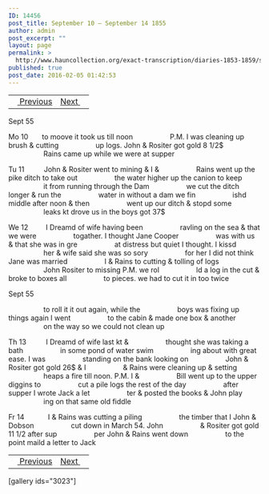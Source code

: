 ```yaml
---
ID: 14456
post_title: September 10 – September 14 1855
author: admin
post_excerpt: ""
layout: page
permalink: >
  http://www.hauncollection.org/exact-transcription/diaries-1853-1859/september-10-september-14-1855/
published: true
post_date: 2016-02-05 01:42:53
---
```

<table style="width: 100%;" align="center">
<tbody>
<tr>
<td><a href="http://www.hauncollection.org/version-2/diaries-1853-1859/september-6-september-9-1855/"><img src="https://lh3.googleusercontent.com/-EFJpxxNiPNw/VqgtWBCZrMI/AAAAAAAAAFU/WfY4lPFWWkg/s800-Ic42/Soeb-Plain-Arrows-8-10px.png" alt="" width="10" height="10" /> Previous</a></td>
<td style="text-align: right;"><a href="http://www.hauncollection.org/version-2/diaries-1853-1859/september-15-september-18-1855/">Next <img src="https://lh3.googleusercontent.com/-67k0cYlpXHw/VqgtWKz1MXI/AAAAAAAAAFU/k9PW_Piyurk/s800-Ic42/Soeb-Plain-Arrows-5-10px.png" alt="" width="10" height="10" /></a></td>
</tr>
</tbody>
</table>
Sept 55

Mo 10       to moove it took us till noon
<span style="margin-left: 70px;">P.M. I was cleaning up brush &amp; cutting
<span style="margin-left: 70px;">up logs. John &amp; Rositer got gold 8 1/2$
<span style="margin-left: 70px;">Rains came up while we were at supper</span></span></span>

Tu 11          John &amp; Rositer went to mining &amp; I &amp;
<span style="margin-left: 70px;">Rains went up the pike ditch to take out
<span style="margin-left: 70px;">the water higher up the canion to keep
<span style="margin-left: 70px;">it from running through the Dam
<span style="margin-left: 70px;">we cut the ditch longer &amp; run the
<span style="margin-left: 70px;">water in without a dam we fin
<span style="margin-left: 70px;">ishd middle after noon &amp; then
<span style="margin-left: 70px;">went up our ditch &amp; stopd some
<span style="margin-left: 70px;">leaks kt drove us in the boys got 37$</span></span></span></span></span></span></span></span>

We 12         I Dreamd of wife having been
<span style="margin-left: 70px;">ravling on the sea &amp; that we were
<span style="margin-left: 70px;">togather. I thought Jane Cooper
<span style="margin-left: 70px;">was with us &amp; that she was in gre
<span style="margin-left: 70px;">at distress but quiet I thought. I kissd
<span style="margin-left: 70px;">her &amp; wife said she was so sory
<span style="margin-left: 70px;">for her I did not think Jane was married
<span style="margin-left: 70px;">I &amp; Rains to cutting &amp; tolling of logs
<span style="margin-left: 70px;">John Rositer to missing P.M. we rol
<span style="margin-left: 70px;">ld a log in the cut &amp; broke to boxes all
<span style="margin-left: 70px;">to pieces. we had to cut it in too twice</span></span></span></span></span></span></span></span></span></span>

Sept 55

<span style="margin-left: 70px;">to roll it it out again, while the
<span style="margin-left: 70px;">boys was fixing up things again I went
<span style="margin-left: 70px;">to the cabin &amp; made one box &amp; another
<span style="margin-left: 70px;">on the way so we could not clean up</span></span></span></span>

Th 13          I Dreamd of wife last kt &amp;
<span style="margin-left: 70px;">thought she was taking a bath
<span style="margin-left: 70px;">in some pond of water swim
<span style="margin-left: 70px;">ing about with great ease. I was
<span style="margin-left: 70px;">standing on the bank looking on
<span style="margin-left: 70px;">John &amp; Rositer got gold 26$ &amp; I
<span style="margin-left: 70px;">&amp; Rains were cleaning up &amp; setting
<span style="margin-left: 70px;">heaps a fire till noon. P.M. I &amp;
<span style="margin-left: 70px;">Bill went up to the upper diggins to
<span style="margin-left: 70px;">cut a pile logs the rest of the day
<span style="margin-left: 70px;">after supper I wrote Jack a let
<span style="margin-left: 70px;">ter &amp; posted the books &amp; John play
<span style="margin-left: 70px;">ing on that same old fiddle</span></span></span></span></span></span></span></span></span></span></span></span>

Fr 14            I &amp; Rains was cutting a piling
<span style="margin-left: 70px;">the timber that I John &amp; Dobson
<span style="margin-left: 70px;">cut down in March 54. John
<span style="margin-left: 70px;">&amp; Rositer got gold 11 1/2 after sup
<span style="margin-left: 70px;">per John &amp; Rains went down
<span style="margin-left: 70px;">to the point maild a letter to Jack</span></span></span></span></span>
<table style="width: 100%;" align="center">
<tbody>
<tr>
<td><a href="http://www.hauncollection.org/version-2/diaries-1853-1859/september-6-september-9-1855/"><img src="https://lh3.googleusercontent.com/-EFJpxxNiPNw/VqgtWBCZrMI/AAAAAAAAAFU/WfY4lPFWWkg/s800-Ic42/Soeb-Plain-Arrows-8-10px.png" alt="" width="10" height="10" /> Previous</a></td>
<td style="text-align: right;"><a href="http://www.hauncollection.org/version-2/diaries-1853-1859/september-15-september-18-1855/">Next <img src="https://lh3.googleusercontent.com/-67k0cYlpXHw/VqgtWKz1MXI/AAAAAAAAAFU/k9PW_Piyurk/s800-Ic42/Soeb-Plain-Arrows-5-10px.png" alt="" width="10" height="10" /></a></td>
</tr>
</tbody>
</table>
[gallery ids="3023"]